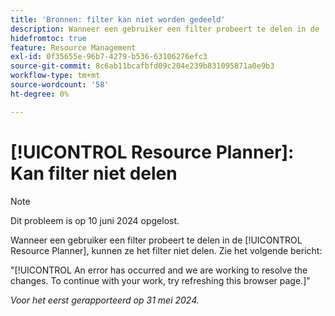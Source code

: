 ```yaml
---
title: 'Bronnen: filter kan niet worden gedeeld'
description: Wanneer een gebruiker een filter probeert te delen in de [!UICONTROL Resource Planner], kunnen ze het filter niet delen en ziet u een foutbericht.
hidefromtoc: true
feature: Resource Management
exl-id: 0f35655e-96b7-4279-b536-63106276efc3
source-git-commit: 8c6ab11bcafbfd09c204e239b831095871a0e9b3
workflow-type: tm+mt
source-wordcount: '58'
ht-degree: 0%

---
```


# [!UICONTROL Resource Planner]: Kan filter niet delen

>[!NOTE]
>
>Dit probleem is op 10 juni 2024 opgelost.

Wanneer een gebruiker een filter probeert te delen in de [!UICONTROL Resource Planner], kunnen ze het filter niet delen. Zie het volgende bericht:

&quot;[!UICONTROL An error has occurred and we are working to resolve the changes. To continue with your work, try refreshing this browser page.]&quot;

_Voor het eerst gerapporteerd op 31 mei 2024._
